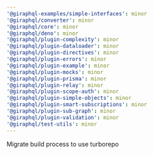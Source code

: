 ```yaml
---
'@giraphql-examples/simple-interfaces': minor
'@giraphql/converter': minor
'@giraphql/core': minor
'@giraphql/deno': minor
'@giraphql/plugin-complexity': minor
'@giraphql/plugin-dataloader': minor
'@giraphql/plugin-directives': minor
'@giraphql/plugin-errors': minor
'@giraphql/plugin-example': minor
'@giraphql/plugin-mocks': minor
'@giraphql/plugin-prisma': minor
'@giraphql/plugin-relay': minor
'@giraphql/plugin-scope-auth': minor
'@giraphql/plugin-simple-objects': minor
'@giraphql/plugin-smart-subscriptions': minor
'@giraphql/plugin-sub-graph': minor
'@giraphql/plugin-validation': minor
'@giraphql/test-utils': minor
---
```


Migrate build process to use turborepo

